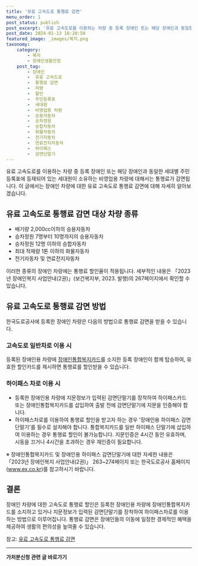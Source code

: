 ```yaml
---
title: '유료 고속도로 통행료 감면'
menu_order: 1
post_status: publish
post_excerpt: '유료 고속도로를 이용하는 차량 중 등록 장애인 또는 해당 장애인과 동일한 세대별 주민등록표에 등재되어 있는 세대원이 소유하는 비영업용 차량에 대해서는 통행료가 감면됩니다. 이 글에서는 장애인 차량에 대한 유료 고속도로 통행료 감면에 대해 자세히 알아보겠습니다.'
post_date: 2024-01-13 16:20:50
featured_image: _images/복지.png
taxonomy:
    category:
        - 복지
        - 장애인생활안정
    post_tag:
        - 장애인
        -  유료 고속도로
        -  통행료 감면
        -  차량
        -  할인
        -  주민등록표
        -  세대원
        -  비영업용 차량
        -  승용자동차
        -  승차정원
        -  승합자동차
        -  화물자동차
        -  전기자동차
        -  연료전지자동차
        -  하이패스
        -  감면단말기
---
```



유료 고속도로를 이용하는 차량 중 등록 장애인 또는 해당 장애인과 동일한 세대별 주민등록표에 등재되어 있는 세대원이 소유하는 비영업용 차량에 대해서는 통행료가 감면됩니다. 이 글에서는 장애인 차량에 대한 유료 고속도로 통행료 감면에 대해 자세히 알아보겠습니다.

## 유료 고속도로 통행료 감면 대상 차량 종류

- 배기량 2,000cc이하의 승용자동차
- 승차정원 7명부터 10명까지의 승용자동차
- 승차정원 12명 이하의 승합자동차
- 최대 적재량 1톤 이하의 화물자동차
- 전기자동차 및 연료전지자동차

이러한 종류의 장애인 차량에는 통행료 할인율이 적용됩니다. 세부적인 내용은 「2023년 장애인복지 사업안내(2권)」(보건복지부, 2023. 발행)의 267페이지에서 확인할 수 있습니다.

## 유료 고속도로 통행료 감면 방법

한국도로공사에 등록한 장애인 차량은 다음의 방법으로 통행료 감면을 받을 수 있습니다.

### 고속도로 일반차로 이용 시

등록된 장애인용 차량에 [장애인통합복지카드](www.ex.co.kr)를 소지한 등록 장애인이 함께 탑승하여, 유효한 할인카드를 제시하면 통행료를 할인받을 수 있습니다.

### 하이패스 차로 이용 시

- 등록한 장애인용 차량에 지문정보가 입력된 감면단말기를 장착하여 하이패스카드 또는 장애인통합복지카드를 삽입하여 출발 전에 감면단말기에 지문을 인증해야 합니다.
- 하이패스차로를 이용하여 통행료 할인을 받고자 하는 경우 '장애인용 하이패스 감면단말기'를 필수로 설치해야 합니다. 통합복지카드를 일반 하이패스 단말기에 삽입하여 이용하는 경우 통행료 할인이 불가능합니다. 지문인증은 4시간 동안 유효하며, 시동을 끄거나 4시간을 초과하는 경우 재인증이 필요합니다.

※ 장애인통합복지카드 및 장애인용 하이패스 감면단말기에 대한 자세한 내용은 「2023년 장애인복지 사업안내(2권)」 263~274페이지 또는 한국도로공사 홈페이지(www.ex.co.kr)를 참고하시기 바랍니다.

## 결론

장애인 차량에 대한 고속도로 통행료 할인은 등록한 장애인용 차량에 장애인통합복지카드를 소지하고 있거나 지문정보가 입력된 감면단말기를 장착하여 하이패스차로를 이용하는 방법으로 이루어집니다. 통행료 감면은 장애인들의 이동에 일정한 경제적인 혜택을 제공하여 생활의 편의성을 높여줄 수 있습니다.

참고: [유료 고속도로 통행료 감면](www.ex.co.kr)
<!-- wp:separator -->
<hr class="wp-block-separator has-alpha-channel-opacity"/>
<!-- /wp:separator -->

<!-- wp:group {"backgroundColor":"base","layout":{"type":"constrained"}} -->
<div class="wp-block-group has-base-background-color has-background"><!-- wp:paragraph {"align":"center","fontSize":"medium"} -->
<p class="has-text-align-center has-large-font-size"><strong>가처분신청 관련 글 바로가기</strong></p>
<!-- /wp:paragraph -->


<!-- wp:latest-posts
{"categories":[{"id":14597,"count":19,"description":"","link":"https://uknowlaw.com/category/%ea%b0%80%ec%b2%98%eb%b6%84%ec%8b%a0%ec%b2%ad/","name":"가처분신청","slug":"가처분신청","taxonomy":"category","parent":0,"meta":[],"_links":{"self":[{"href":"https://uknowlaw.com/wp-json/wp/v2/categories/14597"}],"collection":[{"href":"https://uknowlaw.com/wp-json/wp/v2/categories"}],"about":[{"href":"https://uknowlaw.com/wp-json/wp/v2/taxonomies/category"}],"wp:post_type":[{"href":"https://uknowlaw.com/wp-json/wp/v2/posts?categories=14597"}],"curies":[{"name":"wp","href":"https://api.w.org/{rel}","templated":true}]}}],"postsToShow":100,"excerptLength":28,"postLayout":"grid","columns":2,"featuredImageAlign":"left","featuredImageSizeSlug":"large","fontSize":"small"} /--></div>
<!-- /wp:group -->